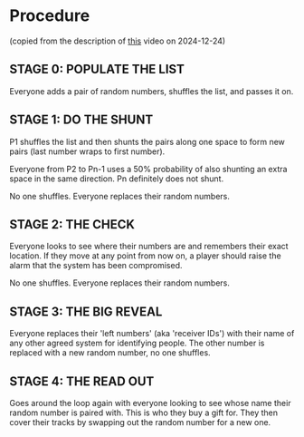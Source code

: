 # Procedure
(copied from the description of [this](https://www.youtube.com/watch?v=wqOb5n3BIn0) video on 2024-12-24)

## STAGE 0: POPULATE THE LIST

Everyone adds a pair of random numbers, shuffles the list, and passes it on.

## STAGE 1: DO THE SHUNT

P1 shuffles the list and then shunts the pairs along one space to form new pairs (last number wraps to first number).

Everyone from P2 to Pn-1 uses a 50% probability of also shunting an extra space in the same direction. Pn definitely does not shunt.

No one shuffles. Everyone replaces their random numbers.

## STAGE 2: THE CHECK

Everyone looks to see where their numbers are and remembers their exact location. If they move at any point from now on, a player should raise the alarm that the system has been compromised.

No one shuffles. Everyone replaces their random numbers.

## STAGE 3: THE BIG REVEAL

Everyone replaces their 'left numbers' (aka 'receiver IDs') with their name of any other agreed system for identifying people. The other number is replaced with a new random number, no one shuffles.

## STAGE 4: THE READ OUT

Goes around the loop again with everyone looking to see whose name their random number is paired with. This is who they buy a gift for. They then cover their tracks by swapping out the random number for a new one.

